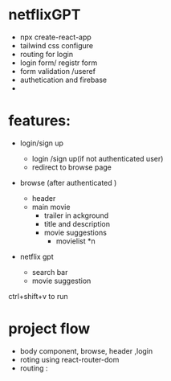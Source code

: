 # netflixGPT
- npx create-react-app
- tailwind css configure
- routing for login
- login form/ registr form
- form validation /useref
- authetication and firebase
- 

# features:
- login/sign up
    - login /sign up(if not authenticated user)
    - redirect to browse page

- browse (after authenticated )
    - header
    - main movie
        - trailer in ackground
        - title and description 
        - movie suggestions 
            - movielist *n
- netflix gpt
    - search bar
    - movie suggestion         
 
ctrl+shift+v to run 

# project flow
- body component, browse, header ,login 
- roting using react-router-dom
- routing : 
